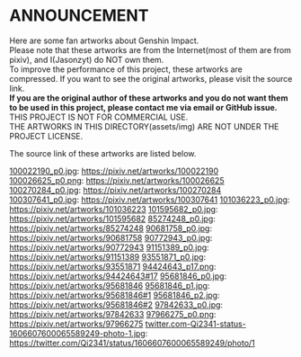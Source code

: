 # ANNOUNCEMENT
Here are some fan artworks about Genshin Impact.  
Please note that these artworks are from the Internet(most of them are from pixiv), and I(Jasonzyt) do NOT own them.  
To improve the performance of this project, these artworks are compressed. If you want to see the original artworks, please visit the source link.  
**If you are the original author of these artworks and you do not want them to be used in this project, please contact me via email or GitHub issue.**  
THIS PROJECT IS NOT FOR COMMERCIAL USE.  
THE ARTWORKS IN THIS DIRECTORY(assets/img) ARE NOT UNDER THE PROJECT LICENSE.  

The source link of these artworks are listed below.  

[100022190_p0.jpg](./100022190_p0.jpg): https://pixiv.net/artworks/100022190
[100026625_p0.png](./100026625_p0.png): https://pixiv.net/artworks/100026625
[100270284_p0.jpg](./100270284_p0.jpg): https://pixiv.net/artworks/100270284
[100307641_p0.jpg](./100307641_p0.jpg): https://pixiv.net/artworks/100307641
[101036223_p0.jpg](./101036223_p0.jpg): https://pixiv.net/artworks/101036223
[101595682_p0.jpg](./101595682_p0.jpg): https://pixiv.net/artworks/101595682
[85274248_p0.jpg](./85274248_p0.jpg): https://pixiv.net/artworks/85274248
[90681758_p0.jpg](./90681758_p0.jpg): https://pixiv.net/artworks/90681758
[90772943_p0.jpg](./90772943_p0.jpg): https://pixiv.net/artworks/90772943
[91151389_p0.jpg](./91151389_p0.jpg): https://pixiv.net/artworks/91151389
[93551871_p0.jpg](./93551871_p0.jpg): https://pixiv.net/artworks/93551871
[94424643_p17.png](./94424643_p17.png): https://pixiv.net/artworks/94424643#17
[95681846_p0.jpg](./95681846_p0.jpg): https://pixiv.net/artworks/95681846
[95681846_p1.jpg](./95681846_p1.jpg): https://pixiv.net/artworks/95681846#1
[95681846_p2.jpg](./95681846_p2.jpg): https://pixiv.net/artworks/95681846#2
[97842633_p0.jpg](./97842633_p0.jpg): https://pixiv.net/artworks/97842633
[97966275_p0.png](./97966275_p0.png): https://pixiv.net/artworks/97966275
[twitter.com-Qi2341-status-1606607600065589249-photo-1.jpg](./twitter.com-Qi2341-status-1606607600065589249-photo-1.jpg): https://twitter.com/Qi2341/status/1606607600065589249/photo/1
